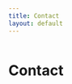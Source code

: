 ```yaml
---
title: Contact
layout: default
---
```


<div class="row">
	<div class="large-12 columns">
		<h1>Contact</h1>
	</div>
</div>